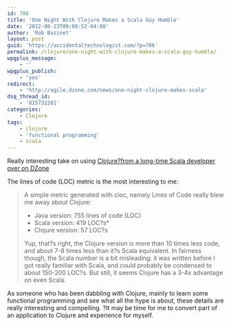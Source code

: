 ```yaml
---
id: 786
title: 'One Night With Clojure Makes a Scala Guy Humble'
date: '2012-08-23T09:00:52-04:00'
author: 'Rob Bazinet'
layout: post
guid: 'https://accidentaltechnologist.com/?p=786'
permalink: /clojure/one-night-with-clojure-makes-a-scala-guy-humble/
wpgplus_message:
    - ''
wpgplus_publish:
    - 'yes'
redirect:
    - 'http://agile.dzone.com/news/one-night-clojure-makes-scala'
dsq_thread_id:
    - '815732281'
categories:
    - Clojure
tags:
    - clojure
    - 'functional programming'
    - scala
---
```


Really interesting take on using [Clojure?from a long-time Scala developer over on DZone](http://agile.dzone.com/news/one-night-clojure-makes-scala)

The lines of code (LOC) metric is the most interesting to me:

> A simple metric generated with cloc, namely Lines of Code really blew me away about Clojure:
> 
> - Java version: 755 lines of code (LOC)
> - Scala version: 419 LOC?s\*
> - Clojure version: 57 LOC?s
>  
> <div>Yup, that?s right, the Clojure version is more than 10 times less code, and about 7-8 times less than it?s Scala equivalent. In fairness though, the Scala number is a bit misleading: it was written before I got really familiar with Scala, and could probably be condensed to about 150-200 LOC?s. But still, it seems Clojure has a 3-4x advantage on even Scala.</div>

As someone who has been dabbling with Clojure, mainly to learn some functional programming and see what all the hype is about, these details are really interesting and compelling. ?It may be time for me to convert part of an application to Clojure and experience for myself.